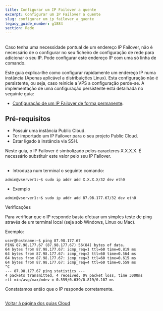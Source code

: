 ```yaml
---
title: Configurar um IP Failover a quente
excerpt: Configurar um IP Failover a quente
slug: configurar_um_ip_failover_a_quente
legacy_guide_number: g1884
section: Rede
---
```



## 
Caso tenha uma necessidade pontual de um endereço IP Failover, não é necessário de o configurar no seu ficheiro de configuração de rede para adicionar o seu IP.
Pode configurar este endereço IP com uma só linha de comando.

Este guia explica-lhe como configurar rapidamente um endereço IP numa instância (Apenas aplicável a distribuições Linux).
Esta configuração não é persistente, ou seja, caso reinicie a VPS a configuração perde-se. A implementação de uma configuração persistente está detalhada no seguinte guia:


- [Configuração de um IP Failover de forma permanente]({legacy}1885).




## Pré-requisitos

- Possuir uma instância Public Cloud.
- Ter importado um IP Failover para o seu projeto Public Cloud.
- Estar ligado à instância via SSH.


Neste guia, o IP Failover é simbolizado pelos caracteres X.X.X.X. É necessário substituir este valor pelo seu IP Failover.


## 

- Introduza num terminal o seguinte comando:

```
admin@vserver1:~$ sudo ip addr add X.X.X.X/32 dev eth0
```


- Exemplo

```
admin@vserver1:~$ sudo ip addr add 87.98.177.67/32 dev eth0
```


Verificações

Para verificar que o IP responde basta efetuar um simples teste de ping através de um terminal local (seja sob Windows, Linux ou Mac).

Exemplo:

```
user@hostname:~$ ping 87.98.177.67
PING 87.98.177.67 (87.98.177.67) 56(84) bytes of data.
64 bytes from 87.98.177.67: icmp_req=1 ttl=60 time=0.819 ms
64 bytes from 87.98.177.67: icmp_req=2 ttl=60 time=0.564 ms
64 bytes from 87.98.177.67: icmp_req=3 ttl=60 time=0.615 ms
64 bytes from 87.98.177.67: icmp_req=4 ttl=60 time=0.559 ms
^C
--- 87.98.177.67 ping statistics ---
4 packets transmitted, 4 received, 0% packet loss, time 3000ms
rtt min/avg/max/mdev = 0.559/0.639/0.819/0.107 ms
```


Constatamos então que o IP responde corretamente.


## 
[Voltar à página dos guias Cloud]({legacy}1785)

